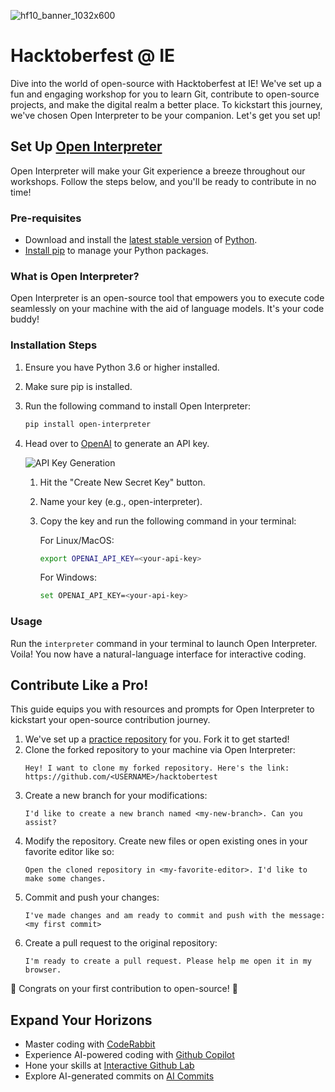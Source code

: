 ![hf10_banner_1032x600](https://github.com/velocitatem/workshops/assets/60182044/9df25952-7123-44b8-a225-f288d015ae00)

# Hacktoberfest @ IE

Dive into the world of open-source with Hacktoberfest at IE! We've set up a fun and engaging workshop for you to learn Git, contribute to open-source projects, and make the digital realm a better place. To kickstart this journey, we've chosen Open Interpreter to be your companion. Let's get you set up!

## Set Up [Open Interpreter](https://docs.openinterpreter.com/introduction)
Open Interpreter will make your Git experience a breeze throughout our workshops. Follow the steps below, and you'll be ready to contribute in no time!

### Pre-requisites
- Download and install the [latest stable version](https://www.python.org/downloads/) of [Python](https://www.python.org/downloads/).
- [Install pip](https://pip.pypa.io/en/stable/installation/) to manage your Python packages.

### What is Open Interpreter?
Open Interpreter is an open-source tool that empowers you to execute code seamlessly on your machine with the aid of language models. It's your code buddy!

### Installation Steps
1. Ensure you have Python 3.6 or higher installed.
2. Make sure pip is installed.
3. Run the following command to install Open Interpreter:
   ```bash
   pip install open-interpreter
   ```
4. Head over to [OpenAI](https://platform.openai.com/account/api-keys) to generate an API key.

   ![API Key Generation](https://static1.howtogeekimages.com/wordpress/wp-content/uploads/2023/04/red-arrow-pointing-to-the-button-that-generates-a-new-API-key.jpg?q=50&fit=crop&w=750&dpr=1.5)

   1. Hit the "Create New Secret Key" button.
   2. Name your key (e.g., open-interpreter).
   3. Copy the key and run the following command in your terminal:

      For Linux/MacOS:
      ```bash
      export OPENAI_API_KEY=<your-api-key>
      ```

      For Windows:
      ```bash
      set OPENAI_API_KEY=<your-api-key>
      ```

### Usage
Run the `interpreter` command in your terminal to launch Open Interpreter. Voila! You now have a natural-language interface for interactive coding.

## Contribute Like a Pro!
This guide equips you with resources and prompts for Open Interpreter to kickstart your open-source contribution journey.

1. We've set up a [practice repository](https://github.com/haxybaxy/testrepo) for you. Fork it to get started!
2. Clone the forked repository to your machine via Open Interpreter:
   ```plaintext
   Hey! I want to clone my forked repository. Here's the link: https://github.com/<USERNAME>/hacktobertest
   ```
3. Create a new branch for your modifications:
   ```plaintext
   I'd like to create a new branch named <my-new-branch>. Can you assist?
   ```
4. Modify the repository. Create new files or open existing ones in your favorite editor like so:
   ```plaintext
   Open the cloned repository in <my-favorite-editor>. I'd like to make some changes.
   ```
5. Commit and push your changes:
   ```plaintext
   I've made changes and am ready to commit and push with the message: <my first commit>
   ```
6. Create a pull request to the original repository:
   ```plaintext
   I'm ready to create a pull request. Please help me open it in my browser.
   ```

🎉 Congrats on your first contribution to open-source! 🎉

## Expand Your Horizons
- Master coding with [CodeRabbit](https://coderabbit.ai/)
- Experience AI-powered coding with [Github Copilot](https://github.com/features/copilot)
- Hone your skills at [Interactive Github Lab](https://skills.github.com/)
- Explore AI-generated commits on [AI Commits](https://github.com/Nutlope/aicommits)
